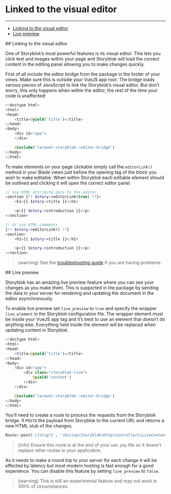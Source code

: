 # Linked to the visual editor

---

- [Linking to the visual editor](#editable-comment-link)
- [Live preview](#live-preview)



<a name="editable-comment-link">
## Linking to the visual editor
</a>

One of Storyblok’s most powerful features is its visual editor. This lets you click text and images within your page and Storyblok will load the correct content in the editing panel allowing you to make changes quickly.

First of all include the editor bridge from the package in the footer of your views. Make sure this is outside your VueJS app root. The bridge loads various pieces of JavaScript to link the Storyblok’s visual editor. But don’t worry, this only happens when within the editor, the rest of the time your code is unaffected!

```php
<!doctype html>
<html>
<head>
	<title>@yield('title')</title>
</head>
<body>
    <div id="app">
    </div>

    @include('laravel-storyblok::editor-bridge')
</body>
</html>
```


To make elements on your page clickable simply call the `editorLink()` method in your Blade views just before the opening tag of the block you wish to make editable. When within Storyblok each editable element should be outlined and clicking it will open the correct editor panel.

```php
// use HTML attribute data to the editor
<section {!! $story->editorLink(true) !!}>
    <h1>{{ $story->title }}</h1>

    <p>{{ $story->introduction }}</p>
</section>

// Or use HTML comments
{!! $story->editorLink() !!}
<section>
    <h1>{{ $story->title }}</h1>

    <p>{{ $story->introduction }}</p>
</section>
```

> {warning} See the [troubleshooting guide](/{{route}}/{{version}}/troubleshooting) if you are having problems.


<a name="live-preview">
## Live preview
</a>

Storyblok has an amazing live preview feature where you can see your changes as you make them. This is supported in the package by sending the data to your server for rendering and updating the document in the editor asynchronously.

To enable live preview set `live_preview` to `true` and specify the wrapper `live_element` in the Storyblok configuration file. The wrapper element must be inside your VueJS app tag and it’s best to use an element that doesn’t do anything else. Everything held inside the element will be replaced when updating content in Storyblok.

```php
<!doctype html>
<html>
<head>
	<title>@yield('title')</title>
</head>
<body>
    <div id="app">
        <div class="storyblok-live">
			@yield('content')
		</div>
    </div>

    @include('laravel-storyblok::editor-bridge')
</body>
</html>
```

You’ll need to create a route to process the requests from the Storyblok bridge. It `POST`s the payload from Storyblok to the current URL and returns a new HTML stub of the changes.

```php
Route::post('/{slug?}', '\Riclep\Storyblok\Http\Controllers\LiveContentController@show')->where('slug', '(.*)')->withoutMiddleware([\App\Http\Middleware\VerifyCsrfToken::class])->middleware([\Riclep\Storyblok\Http\Middleware\StoryblokEditor::class]);
```

> {info} Ensure this route is at the end of your `web.php` file so it doesn’t replace other routes in your application.

As it needs to make a round trip to your server for each change it will be effected by latency but most modern hosting is fast enough for a good experience. You can disable this feature by setting `live_preview` to `false`.

> {warning} This is still an experimental feature and may not work in 100% of circumstances.
